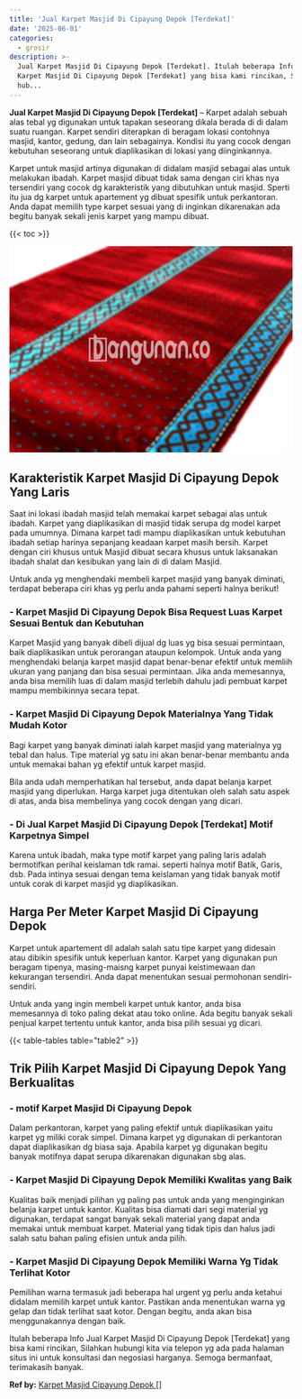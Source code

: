 ```yaml
---
title: 'Jual Karpet Masjid Di Cipayung Depok [Terdekat]'
date: '2025-06-01'
categories:
  - grosir
description: >-
  Jual Karpet Masjid Di Cipayung Depok [Terdekat]. Itulah beberapa Info Jual
  Karpet Masjid Di Cipayung Depok [Terdekat] yang bisa kami rincikan, Silahkan
  hub...
---
```


**Jual Karpet Masjid Di Cipayung Depok \[Terdekat\]** – Karpet adalah sebuah alas tebal yg digunakan untuk tapakan seseorang dikala berada di di dalam suatu ruangan. Karpet sendiri diterapkan di beragam lokasi contohnya masjid, kantor, gedung, dan lain sebagainya. Kondisi itu yang cocok dengan kebutuhan seseorang untuk diaplikasikan di lokasi yang diinginkannya.

Karpet untuk masjid artinya digunakan di didalam masjid sebagai alas untuk melakukan ibadah. Karpet masjid dibuat tidak sama dengan ciri khas nya tersendiri yang cocok dg karakteristik yang dibutuhkan untuk masjid. Sperti itu jua dg karpet untuk apartement yg dibuat spesifik untuk perkantoran. Anda dapat memilih type karpet sesuai yang di inginkan dikarenakan ada begitu banyak sekali jenis karpet yang mampu dibuat.

{{< toc >}}

![Jual Karpet Masjid Di Cipayung Depok [Terdekat]](/images/grosir-karpet-murah-56.png)

## Karakteristik Karpet Masjid Di Cipayung Depok Yang Laris

Saat ini lokasi ibadah masjid telah memakai karpet sebagai alas untuk ibadah. Karpet yang diaplikasikan di masjid tidak serupa dg model karpet pada umumnya. Dimana karpet tadi mampu diaplikasikan untuk kebutuhan ibadah setiap harinya sepanjang keadaan karpet masih bersih. Karpet dengan ciri khusus untuk Masjid dibuat secara khusus untuk laksanakan ibadah shalat dan kesibukan yang lain di di dalam Masjid.

Untuk anda yg menghendaki membeli karpet masjid yang banyak diminati, terdapat beberapa ciri khas yg perlu anda pahami seperti halnya berikut!

### \- Karpet Masjid Di Cipayung Depok Bisa Request Luas Karpet Sesuai Bentuk dan Kebutuhan

Karpet Masjid yang banyak dibeli dijual dg luas yg bisa sesuai permintaan, baik diaplikasikan untuk perorangan ataupun kelompok. Untuk anda yang menghendaki belanja karpet masjid dapat benar-benar efektif untuk memliih ukuran yang panjang dan bisa sesuai permintaan. Jika anda memesannya, anda bisa memilih luas di dalam masjid terlebih dahulu jadi pembuat karpet mampu membikinnya secara tepat.

### \- Karpet Masjid Di Cipayung Depok Materialnya Yang Tidak Mudah Kotor

Bagi karpet yang banyak diminati ialah karpet masjid yang materialnya yg tebal dan halus. Tipe material yg satu ini akan benar-benar membantu anda untuk memakai bahan yg efektif untuk karpet masjid.

Bila anda udah memperhatikan hal tersebut, anda dapat belanja karpet masjid yang diperlukan. Harga karpet juga ditentukan oleh salah satu aspek di atas, anda bisa membelinya yang cocok dengan yang dicari.

### \- Di Jual Karpet Masjid Di Cipayung Depok \[Terdekat\] Motif Karpetnya Simpel

Karena untuk ibadah, maka type motif karpet yang paling laris adalah bermotifkan perihal keislaman tdk ramai. seperti halnya motif Batik, Garis, dsb. Pada intinya sesuai dengan tema keislaman yang tidak banyak motif untuk corak di karpet masjid yg diaplikasikan.

## Harga Per Meter Karpet Masjid Di Cipayung Depok

Karpet untuk apartement dll adalah salah satu tipe karpet yang didesain atau dibikin spesifik untuk keperluan kantor. Karpet yang digunakan pun beragam tipenya, masing-maisng karpet punyai keistimewaan dan kekurangan tersendiri. Anda dapat menentukan sesuai permohonan sendiri-sendiri.

Untuk anda yang ingin membeli karpet untuk kantor, anda bisa memesannya di toko paling dekat atau toko online. Ada begitu banyak sekali penjual karpet tertentu untuk kantor, anda bisa pilih sesuai yg dicari.

{{< table-tables table="table2" >}}

## Trik Pilih Karpet Masjid Di Cipayung Depok Yang Berkualitas

### \- motif Karpet Masjid Di Cipayung Depok

Dalam perkantoran, karpet yang paling efektif untuk diaplikasikan yaitu karpet yg miliki corak simpel. Dimana karpet yg digunakan di perkantoran dapat diaplikasikan dg biasa saja. Apabila karpet yg digunakan begitu banyak motifnya dapat serupa dikarenakan digunakan sbg alas.

### \- Karpet Masjid Di Cipayung Depok Memiliki Kwalitas yang Baik

Kualitas baik menjadi pilihan yg paling pas untuk anda yang menginginkan belanja karpet untuk kantor. Kualitas bisa diamati dari segi material yg digunakan, terdapat sangat banyak sekali material yang dapat anda memakai untuk membuat karpet. Material yang tidak tipis dan halus jadi salah satu bahan paling efisien untuk anda pilih.

### \- Karpet Masjid Di Cipayung Depok Memiliki Warna Yg Tidak Terlihat Kotor

Pemilihan warna termasuk jadi beberapa hal urgent yg perlu anda ketahui didalam memilih karpet untuk kantor. Pastikan anda menentukan warna yg gelap dan tidak terlihat saat kotor. Dengan begitu, anda akan bisa menggunakannya dengan baik.

Itulah beberapa Info Jual Karpet Masjid Di Cipayung Depok \[Terdekat\] yang bisa kami rincikan, Silahkan hubungi kita via telepon yg ada pada halaman situs ini untuk konsultasi dan negosiasi harganya. Semoga bermanfaat, terimakasih banyak.

**Ref by:**  [Karpet Masjid Cipayung Depok []](https://id.wikipedia.org/wiki/Karpet)
